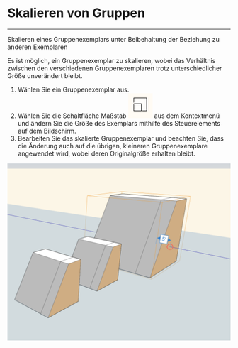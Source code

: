 

# Skalieren von Gruppen

---

Skalieren eines Gruppenexemplars unter Beibehaltung der Beziehung zu anderen Exemplaren

Es ist möglich, ein Gruppenexemplar zu skalieren, wobei das Verhältnis zwischen den verschiedenen Gruppenexemplaren trotz unterschiedlicher Größe unverändert bleibt.

1. Wählen Sie ein Gruppenexemplar aus.
2. Wählen Sie die Schaltfläche Maßstab ![](Images/GUID-AA1EDCA0-B86D-4C6D-952F-5A702D29E536-low.png) aus dem Kontextmenü und ändern Sie die Größe des Exemplars mithilfe des Steuerelements auf dem Bildschirm.
3. Bearbeiten Sie das skalierte Gruppenexemplar und beachten Sie, dass die Änderung auch auf die übrigen, kleineren Gruppenexemplare angewendet wird, wobei deren Originalgröße erhalten bleibt.

![](Images/GUID-EA6E68CA-6064-4559-A07C-6A8DCD16B3BC-low.png)

